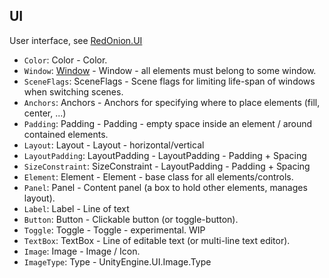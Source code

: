 ## UI

User interface, see [RedOnion.UI](../../RedOnion.UI/README.md)

- `Color`: Color - Color.
- `Window`: [Window](../../RedOnion.UI/Window.md) - Window - all elements must belong to some window.
- `SceneFlags`: SceneFlags - Scene flags for limiting life-span of windows when switching scenes.
- `Anchors`: Anchors - Anchors for specifying where to place elements (fill, center, ...)
- `Padding`: Padding - Padding - empty space inside an element / around contained elements.
- `Layout`: Layout - Layout - horizontal/vertical
- `LayoutPadding`: LayoutPadding - LayoutPadding - Padding + Spacing
- `SizeConstraint`: SizeConstraint - LayoutPadding - Padding + Spacing
- `Element`: Element - Element - base class for all elements/controls.
- `Panel`: Panel - Content panel (a box to hold other elements, manages layout).
- `Label`: Label - Line of text
- `Button`: Button - Clickable button (or toggle-button).
- `Toggle`: Toggle - Toggle - experimental. WIP
- `TextBox`: TextBox - Line of editable text (or multi-line text editor).
- `Image`: Image - Image / Icon.
- `ImageType`: Type - UnityEngine.UI.Image.Type
